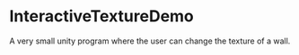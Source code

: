# InteractiveTextureDemo
A very small unity program where the user can change the texture of a wall.
